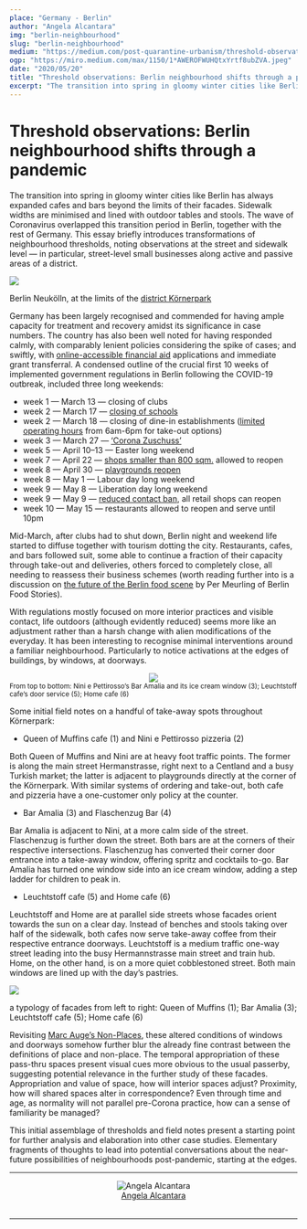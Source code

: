 ```yaml
---
place: "Germany - Berlin"
author: "Angela Alcantara"
img: "berlin-neighbourhood"
slug: "berlin-neighbourhood"
medium: "https://medium.com/post-quarantine-urbanism/threshold-observations-berlin-neighbourhood-shifts-thru-a-pandemic-20b230e375c0"
ogp: "https://miro.medium.com/max/1150/1*AWEROFWUHQtxYrtf8ubZVA.jpeg"
date: "2020/05/20"
title: "Threshold observations: Berlin neighbourhood shifts through a pandemic"
excerpt: "The transition into spring in gloomy winter cities like Berlin has always expanded cafes and bars beyond the limits of their facades. Sidewalk widths are minimised and lined with outdoor tables and stools."
---
```



**Threshold observations: Berlin neighbourhood shifts through a pandemic**
==========================================================================

The transition into spring in gloomy winter cities like Berlin has always expanded cafes and bars beyond the limits of their facades. Sidewalk widths are minimised and lined with outdoor tables and stools. The wave of Coronavirus overlapped this transition period in Berlin, together with the rest of Germany. This essay briefly introduces transformations of neighbourhood thresholds, noting observations at the street and sidewalk level — in particular, street-level small businesses along active and passive areas of a district.

<img class="s t u he ai" src="https://miro.medium.com/max/1150/1*AWEROFWUHQtxYrtf8ubZVA.jpeg"/>

Berlin Neukölln, at the limits of the [district Körnerpark](https://www.quartiersmanagement-berlin.de/quartiere/koernerpark.html)

Germany has been largely recognised and commended for having ample capacity for treatment and recovery amidst its significance in case numbers. The country has also been well noted for having responded calmly, with comparably lenient policies considering the spike of cases; and swiftly, with [online-accessible financial aid](https://www.ibb.de/de/wirtschaftsfoerderung/themen/coronahilfen/faq-corona-zuschuss.html) applications and immediate grant transferral. A condensed outline of the crucial first 10 weeks of implemented government regulations in Berlin following the COVID-19 outbreak, included three long weekends:

*   week 1 — March 13 — closing of clubs
*   week 2 — March 17 — [closing of schools](https://www.berlin.de/en/news/coronavirus/6108606-6098215-berlin-schools-close-on-tuesday.en.html)
*   week 2 — March 18 — closing of dine-in establishments ([limited operating hours](https://www.berlin.de/en/news/coronavirus/6163888-6098215-restaurants-and-hotels-in-berlin-can-ope.en.html) from 6am-6pm for take-out options)
*   week 3 — March 27 — [‘Corona Zuschuss’](https://www.ibb.de/de/wirtschaftsfoerderung/themen/coronahilfen/faq-corona-zuschuss.html)
*   week 5 — April 10–13 — Easter long weekend
*   week 7 — April 22 — [shops smaller than 800 sqm.](https://www.berlin.de/en/news/6147647-5559700-shops-to-open-again-on-wednesday.en.html) allowed to reopen
*   week 8 — April 30 — [playgrounds reopen](https://www.berlin.de/en/news/6149897-5559700-playgrounds-to-reopen-from-30-april.en.html)
*   week 8 — May 1 — Labour day long weekend
*   week 9 — May 8 — Liberation day long weekend
*   week 9 — May 9 — [reduced contact ban](https://www.berlin.de/en/news/coronavirus/6165322-6098215-berliners-may-receive-more-guests-at-hom.en.html), all retail shops can reopen
*   week 10 — May 15 — restaurants allowed to reopen and serve until 10pm

Mid-March, after clubs had to shut down, Berlin night and weekend life started to diffuse together with tourism dotting the city. Restaurants, cafes, and bars followed suit, some able to continue a fraction of their capacity through take-out and deliveries, others forced to completely close, all needing to reassess their business schemes (worth reading further into is a discussion on [the future of the Berlin food scene](https://berlinfoodstories.com/2020/04/14/in-the-wake-of-corona/) by Per Meurling of Berlin Food Stories).

With regulations mostly focused on more interior practices and visible contact, life outdoors (although evidently reduced) seems more like an adjustment rather than a harsh change with alien modifications of the everyday. It has been interesting to recognise minimal interventions around a familiar neighbourhood. Particularly to notice activations at the edges of buildings, by windows, at doorways.

<div style="display:flex; justify-content:center">
<img class="s t u he ai" src="https://miro.medium.com/max/1400/1*2AW5pM8ZL9Cq_kcIW9W9Aw.jpeg"/>
</div>
<small>From top to bottom: Nini e Pettirosso’s Bar Amalia and its ice cream window (3); Leuchtstoff cafe’s door service (5); Home cafe (6)</small>

Some initial field notes on a handful of take-away spots throughout Körnerpark:

*   Queen of Muffins cafe (1) and Nini e Pettirosso pizzeria (2)

Both Queen of Muffins and Nini are at heavy foot traffic points. The former is along the main street Hermanstrasse, right next to a Centland and a busy Turkish market; the latter is adjacent to playgrounds directly at the corner of the Körnerpark. With similar systems of ordering and take-out, both cafe and pizzeria have a one-customer only policy at the counter.

*   Bar Amalia (3) and Flaschenzug Bar (4)

Bar Amalia is adjacent to Nini, at a more calm side of the street. Flaschenzug is further down the street. Both bars are at the corners of their respective intersections. Flaschenzug has converted their corner door entrance into a take-away window, offering spritz and cocktails to-go. Bar Amalia has turned one window side into an ice cream window, adding a step ladder for children to peak in.

*   Leuchtstoff cafe (5) and Home cafe (6)

Leuchtstoff and Home are at parallel side streets whose facades orient towards the sun on a clear day. Instead of benches and stools taking over half of the sidewalk, both cafes now serve take-away coffee from their respective entrance doorways. Leuchtstoff is a medium traffic one-way street leading into the busy Hermannstrasse main street and train hub. Home, on the other hand, is on a more quiet cobblestoned street. Both main windows are lined up with the day’s pastries.

<img class="s t u he ai" src="https://miro.medium.com/max/1400/1*1__Gspi9hO9Lhi1Nzy4YoA.jpeg"/>

a typology of facades from left to right: Queen of Muffins (1); Bar Amalia (3); Leuchtstoff cafe (5); Home cafe (6)

Revisiting [Marc Auge’s Non-Places](https://www.oxfordreference.com/view/10.1093/oi/authority.20110803100237780), these altered conditions of windows and doorways somehow further blur the already fine contrast between the definitions of place and non-place. The temporal appropriation of these pass-thru spaces present visual cues more obvious to the usual passerby, suggesting potential relevance in the further study of these facades. Appropriation and value of space, how will interior spaces adjust? Proximity, how will shared spaces alter in correspondence? Even through time and age, as normality will not parallel pre-Corona practice, how can a sense of familiarity be managed?

This initial assemblage of thresholds and field notes present a starting point for further analysis and elaboration into other case studies. Elementary fragments of thoughts to lead into potential conversations about the near-future possibilities of neighbourhoods post-pandemic, starting at the edges.

---

<div style="display: flex; margin-bottom: 2rem">
    <div style="margin: 0 auto; text-align: center">
        <img alt="Angela Alcantara" src="https://miro.medium.com/fit/c/96/96/2*Zd5OYBqwDZnYrv3FkCkkGA.jpeg"/>
        <br/>
        <a href="https://medium.com/@mia.alcantara?source=post_page-----20b230e375c0----------------------">Angela Alcantara</a>
    </div>
</div>

---